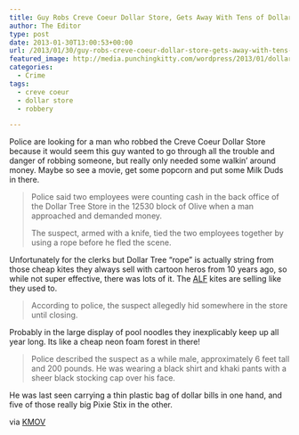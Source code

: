 ```yaml
---
title: Guy Robs Creve Coeur Dollar Store, Gets Away With Tens of Dollars
author: The Editor
type: post
date: 2013-01-30T13:00:53+00:00
url: /2013/01/30/guy-robs-creve-coeur-dollar-store-gets-away-with-tens-of-dollars/
featured_image: http://media.punchingkitty.com/wordpress/2013/01/dollartree.jpeg
categories:
  - Crime
tags:
  - creve coeur
  - dollar store
  - robbery

---
```

Police are looking for a man who robbed the Creve Coeur Dollar Store because it would seem this guy wanted to go through all the trouble and danger of robbing someone, but really only needed some walkin&#8217; around money. Maybe so see a movie, get some popcorn and put some Milk Duds in there.

> Police said two employees were counting cash in the back office of the Dollar Tree Store in the 12530 block of Olive when a man approached and demanded money.
> 
> The suspect, armed with a knife, tied the two employees together by using a rope before he fled the scene.

Unfortunately for the clerks but Dollar Tree &#8220;rope&#8221; is actually string from those cheap kites they always sell with cartoon heros from 10 years ago, so while not super effective, there was lots of it. The <a href="https://www.youtube.com/watch?v=-NVr-vXIa-A" target="_blank">ALF</a> kites are selling like they used to.

> According to police, the suspect allegedly hid somewhere in the store until closing.

Probably in the large display of pool noodles they inexplicably keep up all year long. Its like a cheap neon foam forest in there!

> Police described the suspect as a while male, approximately 6 feet tall and 200 pounds. He was wearing a black shirt and khaki pants with a sheer black stocking cap over his face.

He was last seen carrying a thin plastic bag of dollar bills in one hand, and five of those really big Pixie Stix in the other.

via <a href="http://www.kmov.com/news/local/Employees-tied-up-and-robbed-at-Creve-Coeur-dollar-store-188829071.html" target="_blank">KMOV</a>